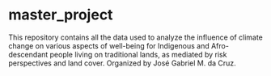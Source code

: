 # master_project
 This repository contains all the data used to analyze the influence of climate change on various aspects of well-being for Indigenous and Afro-descendant people living on traditional lands, as mediated by risk perspectives and land cover. Organized by José Gabriel M. da Cruz.
